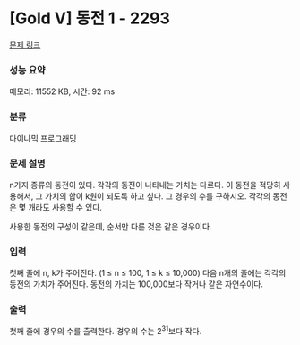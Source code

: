 # [Gold V] 동전 1 - 2293 

[문제 링크](https://www.acmicpc.net/problem/2293) 

### 성능 요약

메모리: 11552 KB, 시간: 92 ms

### 분류

다이나믹 프로그래밍

### 문제 설명

<p>n가지 종류의 동전이 있다. 각각의 동전이 나타내는 가치는 다르다. 이 동전을 적당히 사용해서, 그 가치의 합이 k원이 되도록 하고 싶다. 그 경우의 수를 구하시오. 각각의 동전은 몇 개라도 사용할 수 있다.</p>

<p>사용한 동전의 구성이 같은데, 순서만 다른 것은 같은 경우이다.</p>

### 입력 

 <p>첫째 줄에 n, k가 주어진다. (1 ≤ n ≤ 100, 1 ≤ k ≤ 10,000) 다음 n개의 줄에는 각각의 동전의 가치가 주어진다. 동전의 가치는 100,000보다 작거나 같은 자연수이다.</p>

### 출력 

 <p>첫째 줄에 경우의 수를 출력한다. 경우의 수는 2<sup>31</sup>보다 작다.</p>

